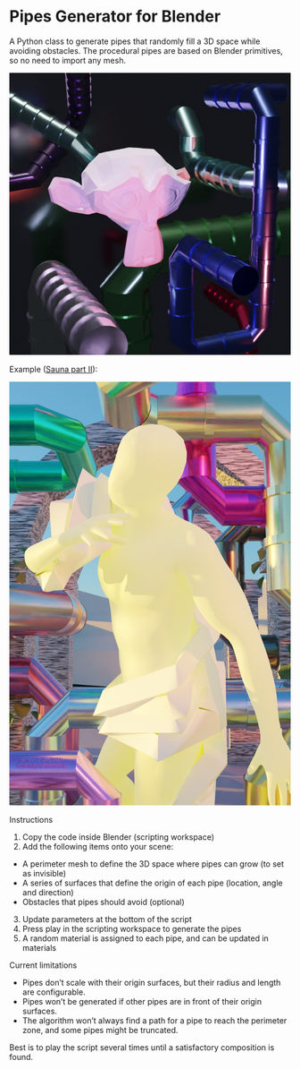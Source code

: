 # Pipes Generator for Blender

A Python class to generate pipes that randomly fill a 3D space while avoiding obstacles. The procedural pipes are based on Blender primitives, so no need to import any mesh. 

![Pipes engine](https://github.com/bruchansky/pipes-generator-blender/blob/main/pipes-engine.jpg?raw=true)

Example ([Sauna part II](https://bruchansky.name/2023/02/24/sauna-pool-godlike/)):

![Pipes example](https://github.com/bruchansky/pipes-generator-blender/blob/main/god-pipes.jpeg?raw=true)



Instructions
1. Copy the code inside Blender (scripting workspace)
2. Add the following items onto your scene:
- A perimeter mesh to define the 3D space where pipes can grow (to set as invisible)
- A series of surfaces that define the origin of each pipe (location, angle and direction)
- Obstacles that pipes should avoid (optional)
3. Update parameters at the bottom of the script
4. Press play in the scripting workspace to generate the pipes
5. A random material is assigned to each pipe, and can be updated in materials

Current limitations
- Pipes don’t scale with their origin surfaces, but their radius and length are configurable.
- Pipes won’t be generated if other pipes are in front of their origin surfaces.
- The algorithm won’t always find a path for a pipe to reach the perimeter zone, and some pipes might be truncated.

Best is to play the script several times until a satisfactory composition is found.
